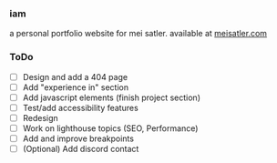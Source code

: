 ### iam
a personal portfolio website for mei satler. available at [meisatler.com](meisatler.com)

### ToDo
- [ ] Design and add a 404 page
- [ ] Add "experience in" section
- [ ] Add javascript elements (finish project section)
- [ ] Test/add accessibility features
- [ ] Redesign
- [ ] Work on lighthouse topics (SEO, Performance)
- [ ] Add and improve breakpoints
- [ ] \(Optional) Add discord contact